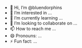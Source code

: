 - 👋 Hi, I’m @bluendorphins
- 👀 I’m interested in ...
- 🌱 I’m currently learning ...
- 💞️ I’m looking to collaborate on ...
- 📫 How to reach me ...
- 😄 Pronouns: ...
- ⚡ Fun fact: ...

<!---
bluendorphins/bluendorphins is a ✨ special ✨ repository because its `README.md` (this file) appears on your GitHub profile.
You can click the Preview link to take a look at your changes.
--->
